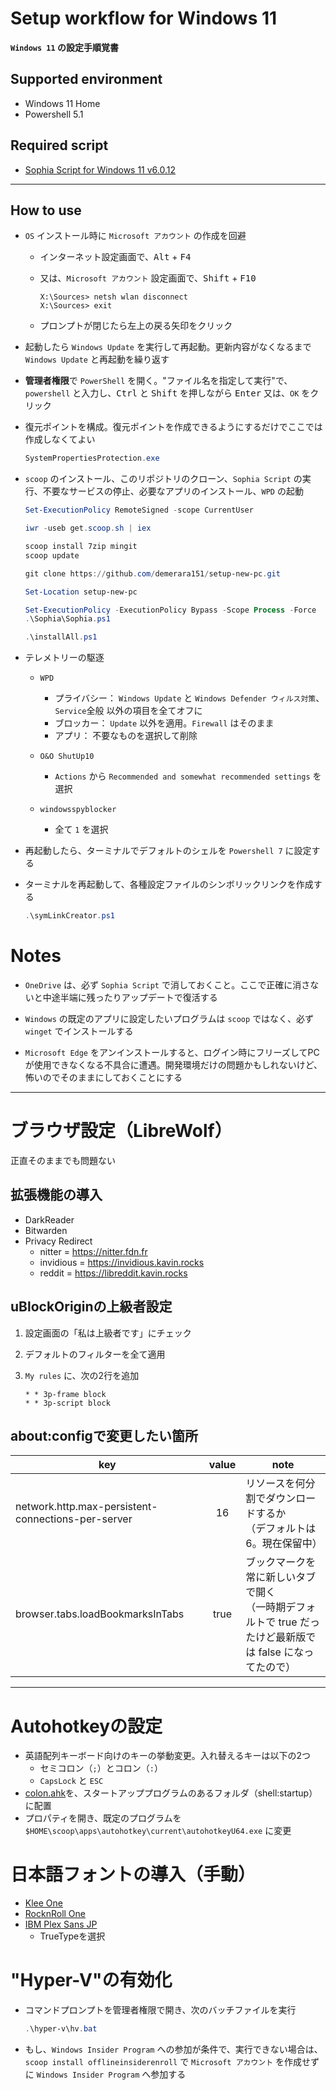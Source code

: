 # Setup workflow for Windows 11

**`Windows 11` の設定手順覚書**

## Supported environment

* Windows 11 Home
* Powershell 5.1

## Required script

* [Sophia Script for Windows 11 v6.0.12](https://github.com/farag2/Sophia-Script-for-Windows)

***

## How to use

* `OS` インストール時に `Microsoft アカウント` の作成を回避
  
  * インターネット設定画面で、<kbd>Alt</kbd> + <kbd>F4</kbd>
  
  * 又は、`Microsoft アカウント` 設定画面で、<kbd>Shift</kbd> + <kbd>F10</kbd>
    
    ```CMD
    X:\Sources> netsh wlan disconnect
    X:\Sources> exit
    ```
  
  * プロンプトが閉じたら左上の戻る矢印をクリック

* 起動したら `Windows Update` を実行して再起動。更新内容がなくなるまで `Windows Update` と再起動を繰り返す

* **管理者権限**で `PowerShell` を開く。"ファイル名を指定して実行"で、`powershell` と入力し、<kbd>Ctrl</kbd> と <kbd>Shift</kbd> を押しながら <kbd>Enter</kbd> 又は、`OK` をクリック

* 復元ポイントを構成。復元ポイントを作成できるようにするだけでここでは作成しなくてよい
  
  ```powershell
  SystemPropertiesProtection.exe
  ```

* `scoop` のインストール、このリポジトリのクローン、`Sophia Script` の実行、不要なサービスの停止、必要なアプリのインストール、`WPD` の起動
  
  ```powershell
  Set-ExecutionPolicy RemoteSigned -scope CurrentUser
  
  iwr -useb get.scoop.sh | iex
  
  scoop install 7zip mingit
  scoop update
  
  git clone https://github.com/demerara151/setup-new-pc.git
  
  Set-Location setup-new-pc
  
  Set-ExecutionPolicy -ExecutionPolicy Bypass -Scope Process -Force
  .\Sophia\Sophia.ps1
  
  .\installAll.ps1
  ```

* テレメトリーの駆逐
  
  * `WPD`
    
    * プライバシー： `Windows Update` と `Windows Defender ウィルス対策`、`Service`全般 以外の項目を全てオフに
    * ブロッカー： `Update` 以外を適用。`Firewall` はそのまま
    * アプリ： 不要なものを選択して削除
  
  * `O&O ShutUp10`
    
    * `Actions` から `Recommended and somewhat recommended settings` を選択
  
  * `windowsspyblocker`
    
    * 全て `1` を選択

* 再起動したら、ターミナルでデフォルトのシェルを `Powershell 7` に設定する

* ターミナルを再起動して、各種設定ファイルのシンボリックリンクを作成する
  
  ```powershell
  .\symLinkCreator.ps1
  ```

# Notes

* `OneDrive` は、必ず `Sophia Script` で消しておくこと。ここで正確に消さないと中途半端に残ったりアップデートで復活する

* `Windows` の既定のアプリに設定したいプログラムは `scoop` ではなく、必ず `winget` でインストールする

* `Microsoft Edge` をアンインストールすると、ログイン時にフリーズしてPCが使用できなくなる不具合に遭遇。開発環境だけの問題かもしれないけど、怖いのでそのままにしておくことにする

***

# ブラウザ設定（LibreWolf）

正直そのままでも問題ない

## 拡張機能の導入

* DarkReader
* Bitwarden
* Privacy Redirect
  * nitter = https://nitter.fdn.fr
  * invidious = https://invidious.kavin.rocks
  * reddit = https://libreddit.kavin.rocks

## uBlockOriginの上級者設定

1. 設定画面の「私は上級者です」にチェック

2. デフォルトのフィルターを全て適用

3. `My rules` に、次の2行を追加
   
   ```
   * * 3p-frame block
   * * 3p-script block
   ```

## about:configで変更したい箇所

| key                                                | value | note                                                         |
| -------------------------------------------------- | :---: | ------------------------------------------------------------ |
| network.http.max-persistent-connections-per-server |  16   | リソースを何分割でダウンロードするか<br />（デフォルトは6。現在保留中） |
| browser.tabs.loadBookmarksInTabs                   | true  | ブックマークを常に新しいタブで開く<br />（一時期デフォルトで true だったけど最新版では false になってたので） |

***

# Autohotkeyの設定

* 英語配列キーボード向けのキーの挙動変更。入れ替えるキーは以下の2つ
  * セミコロン（`;`）とコロン（`:`）
  * `CapsLock` と `ESC`
* [colon.ahk](autohotkey/colon.ahk)を、スタートアッププログラムのあるフォルダ（shell:startup）に配置
* プロパティを開き、既定のプログラムを `$HOME\scoop\apps\autohotkey\current\autohotkeyU64.exe` に変更

# 日本語フォントの導入（手動）

* [Klee One](https://github.com/fontworks-fonts/Klee)
* [RocknRoll One](https://github.com/fontworks-fonts/RocknRoll)
* [IBM Plex Sans JP](https://github.com/IBM/plex/releases)
  * TrueTypeを選択

# "Hyper-V"の有効化

* コマンドプロンプトを管理者権限で開き、次のバッチファイルを実行
  
  ```Powershell
  .\hyper-v\hv.bat
  ```

* もし、`Windows Insider Program` への参加が条件で、実行できない場合は、`scoop install offlineinsiderenroll` で `Microsoft アカウント` を作成せずに `Windows Insider Program` へ参加する
